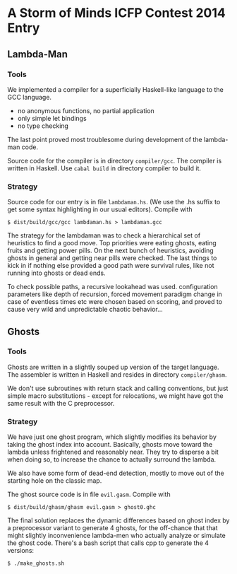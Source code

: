 # A Storm of Minds ICFP Contest 2014 Entry

## Lambda-Man

### Tools

We implemented a compiler for a superficially Haskell-like language
to the GCC language.

- no anonymous functions, no partial application
- only simple let bindings
- no type checking

The last point proved most troublesome during development of the
lambda-man code.

Source code for the compiler is in directory `compiler/gcc`. The compiler is written
in Haskell. Use `cabal build` in directory compiler to build it.

### Strategy

Source code for our entry is in file `lambdaman.hs`. (We use the .hs suffix to get some
syntax highlighting in our usual editors). Compile with

    $ dist/build/gcc/gcc lambdaman.hs > lambdaman.gcc

The strategy for the lambdaman was to check a hierarchical set of heuristics to find a good move.
Top priorities were eating ghosts, eating fruits and getting power pills.
On the next bunch of heuristics, avoiding ghosts in general and getting near pills were checked.
The last things to kick in if nothing else provided a good path were survival rules, like not running into ghosts or dead ends.

To check possible paths, a recursive lookahead was used.
configuration parameters like depth of recursion, forced movement paradigm change in case of eventless times etc were chosen based on scoring, and proved to cause very wild and unpredictable chaotic behavior...


## Ghosts

### Tools

Ghosts are written in a slightly souped up version of the target
language. The assembler is written in Haskell and resides in
directory `compiler/ghasm`.

We don't use subroutines with return stack and calling conventions, but
just simple macro substitutions - except for relocations, we might
have got the same result with the C preprocessor.

### Strategy

We have just one ghost program, which slightly modifies its behavior
by taking the ghost index into account. Basically, ghosts move toward
the lambda unless frightened and reasonably near. They try to disperse
a bit when doing so, to increase the chance to actually surround the lambda.

We also have some form of dead-end detection, mostly to move out of
the starting hole on the classic map.

The ghost source code is in file `evil.gasm`. Compile with

    $ dist/build/ghasm/ghasm evil.gasm > ghost0.ghc

The final solution replaces the dynamic differences based on ghost index
by a preprocessor variant to generate 4 ghosts, for the off-chance that
that might slightly inconvenience lambda-men who actually analyze or simulate
the ghost code. There's a bash script that calls cpp to generate the 4 versions:

    $ ./make_ghosts.sh

